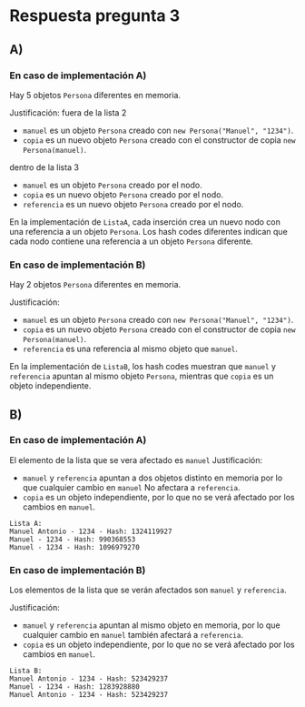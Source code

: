 # Respuesta pregunta 3

## A)

### En caso de implementación A)

Hay 5 objetos `Persona` diferentes en memoria.

Justificación:
fuera de la lista 2

- `manuel` es un objeto `Persona` creado con `new Persona("Manuel", "1234")`.
- `copia` es un nuevo objeto `Persona` creado con el constructor de copia `new Persona(manuel)`.

dentro de la lista 3

- `manuel` es un objeto `Persona` creado por el nodo.
- `copia` es un nuevo objeto `Persona` creado por el nodo.
- `referencia` es un nuevo objeto `Persona` creado por el nodo.

En la implementación de `ListaA`, cada inserción crea un nuevo nodo con una referencia a un objeto `Persona`. Los hash codes diferentes indican que cada nodo contiene una referencia a un objeto `Persona` diferente.

### En caso de implementación B)

Hay 2 objetos `Persona` diferentes en memoria.

Justificación:

- `manuel` es un objeto `Persona` creado con `new Persona("Manuel", "1234")`.
- `copia` es un nuevo objeto `Persona` creado con el constructor de copia `new Persona(manuel)`.
- `referencia` es una referencia al mismo objeto que `manuel`.

En la implementación de `ListaB`, los hash codes muestran que `manuel` y `referencia` apuntan al mismo objeto `Persona`, mientras que `copia` es un objeto independiente.

## B)

### En caso de implementación A)

El elemento de la lista que se vera afectado es `manuel`
Justificación:

- `manuel` y `referencia` apuntan a dos objetos distinto en memoria por lo que cualquier cambio en `manuel` No afectara a `referencia`.
- `copia` es un objeto independiente, por lo que no se verá afectado por los cambios en `manuel`.

```
Lista A:
Manuel Antonio - 1234 - Hash: 1324119927
Manuel - 1234 - Hash: 990368553
Manuel - 1234 - Hash: 1096979270
```

### En caso de implementación B)

Los elementos de la lista que se verán afectados son `manuel` y `referencia`.

Justificación:

- `manuel` y `referencia` apuntan al mismo objeto en memoria, por lo que cualquier cambio en `manuel` también afectará a `referencia`.
- `copia` es un objeto independiente, por lo que no se verá afectado por los cambios en `manuel`.

```
Lista B:
Manuel Antonio - 1234 - Hash: 523429237
Manuel - 1234 - Hash: 1283928880
Manuel Antonio - 1234 - Hash: 523429237
```

